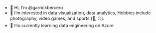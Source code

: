 - 👋 Hi, I’m @garrickbercero
- 👀 I’m interested in data visualization, data analytics, Hobbies include photography, video games, and sports (🏀, ⚾️).
- 🌱 I’m currently learning data engineering on Azure
<!--- - 💞️ I’m looking to collaborate on ...
- 📫 How to reach me ... --->

<!---
garrickbercero/garrickbercero is a ✨ special ✨ repository because its `README.md` (this file) appears on your GitHub profile.
You can click the Preview link to take a look at your changes.
--->
